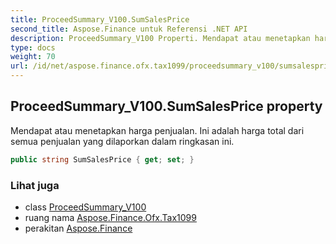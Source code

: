 ```yaml
---
title: ProceedSummary_V100.SumSalesPrice
second_title: Aspose.Finance untuk Referensi .NET API
description: ProceedSummary_V100 Properti. Mendapat atau menetapkan harga penjualan. Ini adalah harga total dari semua penjualan yang dilaporkan dalam ringkasan ini.
type: docs
weight: 70
url: /id/net/aspose.finance.ofx.tax1099/proceedsummary_v100/sumsalesprice/
---
```

## ProceedSummary_V100.SumSalesPrice property

Mendapat atau menetapkan harga penjualan. Ini adalah harga total dari semua penjualan yang dilaporkan dalam ringkasan ini.

```csharp
public string SumSalesPrice { get; set; }
```

### Lihat juga

* class [ProceedSummary_V100](../)
* ruang nama [Aspose.Finance.Ofx.Tax1099](../../proceedsummary_v100/)
* perakitan [Aspose.Finance](../../../)


